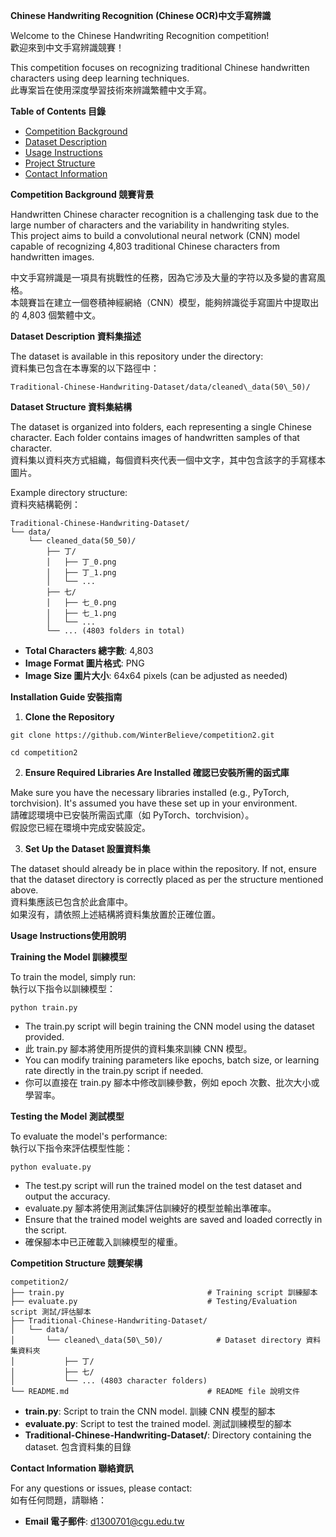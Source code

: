 **Chinese Handwriting Recognition (Chinese OCR)中文手寫辨識**

Welcome to the Chinese Handwriting Recognition competition!  
歡迎來到中文手寫辨識競賽！  

This competition focuses on recognizing traditional Chinese handwritten characters using deep learning techniques.  
此專案旨在使用深度學習技術來辨識繁體中文手寫。  

**Table of Contents 目錄**

- [Competition Background](#Competition-background)
- [Dataset Description](#dataset-description)
- [Usage Instructions](#usage-instructions)
- [Project Structure](#project-structure)
- [Contact Information](#contact-information)

**Competition Background 競賽背景**

Handwritten Chinese character recognition is a challenging task due to the large number of characters and the variability in handwriting styles.   
This project aims to build a convolutional neural network (CNN) model capable of recognizing 4,803 traditional Chinese characters from handwritten images.  

中文手寫辨識是一項具有挑戰性的任務，因為它涉及大量的字符以及多變的書寫風格。  
本競賽旨在建立一個卷積神經網絡（CNN）模型，能夠辨識從手寫圖片中提取出的 4,803 個繁體中文。  

**Dataset Description 資料集描述**

The dataset is available in this repository under the directory:  
資料集已包含在本專案的以下路徑中：  
```
Traditional-Chinese-Handwriting-Dataset/data/cleaned\_data(50\_50)/
```
**Dataset Structure 資料集結構**

The dataset is organized into folders, each representing a single Chinese character. Each folder contains images of handwritten samples of that character.  
資料集以資料夾方式組織，每個資料夾代表一個中文字，其中包含該字的手寫樣本圖片。  

Example directory structure:  
資料夾結構範例：
```
Traditional-Chinese-Handwriting-Dataset/ 
└── data/
    └── cleaned_data(50_50)/
        ├── 丁/
        │   ├── 丁_0.png
        │   ├── 丁_1.png
        │   └── ...
        ├── 七/
        │   ├── 七_0.png
        │   ├── 七_1.png
        │   └── ...
        └── ... (4803 folders in total)
```

- **Total Characters 總字數**: 4,803
- **Image Format 圖片格式**: PNG
- **Image Size 圖片大小**: 64x64 pixels (can be adjusted as needed)

**Installation Guide 安裝指南**


1. **Clone the Repository**  

` git clone https://github.com/WinterBelieve/competition2.git `  

` cd competition2 `


2. **Ensure Required Libraries Are Installed 確認已安裝所需的函式庫**

Make sure you have the necessary libraries installed (e.g., PyTorch, torchvision). It's assumed you have these set up in your environment.  
請確認環境中已安裝所需函式庫（如 PyTorch、torchvision）。  
假設您已經在環境中完成安裝設定。

3. **Set Up the Dataset 設置資料集**

The dataset should already be in place within the repository. If not, ensure that the dataset directory is correctly placed as per the structure mentioned above.  
資料集應該已包含於此倉庫中。  
如果沒有，請依照上述結構將資料集放置於正確位置。


**Usage Instructions使用說明**

**Training the Model 訓練模型**

To train the model, simply run:  
執行以下指令以訓練模型：  

` python train.py `

- The train.py script will begin training the CNN model using the dataset provided.
- 此 train.py 腳本將使用所提供的資料集來訓練 CNN 模型。
- You can modify training parameters like epochs, batch size, or learning rate directly in the train.py script if needed.
- 你可以直接在 train.py 腳本中修改訓練參數，例如 epoch 次數、批次大小或學習率。


**Testing the Model 測試模型**

To evaluate the model's performance:  
執行以下指令來評估模型性能：  

` python evaluate.py `

- The test.py script will run the trained model on the test dataset and output the accuracy.
- evaluate.py 腳本將使用測試集評估訓練好的模型並輸出準確率。
- Ensure that the trained model weights are saved and loaded correctly in the script.
- 確保腳本中已正確載入訓練模型的權重。


**Competition Structure 競賽架構**

```
competition2/
├── train.py                                # Training script 訓練腳本
├── evaluate.py                             # Testing/Evaluation script 測試/評估腳本
├── Traditional-Chinese-Handwriting-Dataset/
│   └── data/
│       └── cleaned\_data(50\_50)/            # Dataset directory 資料集資料夾
│           ├── 丁/
│           ├── 七/
│           └── ... (4803 character folders)
└── README.md                               # README file 說明文件
```

- **train.py**: Script to train the CNN model. 訓練 CNN 模型的腳本
- **evaluate.py**: Script to test the trained model. 測試訓練模型的腳本
- **Traditional-Chinese-Handwriting-Dataset/**: Directory containing the dataset. 包含資料集的目錄

**Contact Information 聯絡資訊**

For any questions or issues, please contact:  
如有任何問題，請聯絡：

- **Email 電子郵件**: d1300701@cgu.edu.tw

